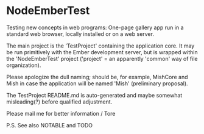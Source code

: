 # NodeEmberTest

Testing new concepts in web programs:
One-page gallery app run in a standard web browser, locally installed or on a web server.

The main project is the 'TestProject' containing the application core. It may be run primitively with the Ember development server, but is wrapped within the 'NodeEmberTest' project ('project' = an apparently 'common' way of file organization).

Please apologize the dull naming; should be, for example, MishCore and Mish in case the application will be named 'Mish' (preliminary proposal).

The TestProject README.md is auto-generated and maybe somewhat misleading(?) before qualified adjustment.

Please mail me for better information / Tore

P.S. See also NOTABLE and TODO
